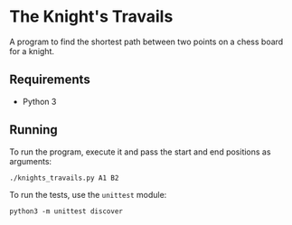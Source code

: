 # The Knight's Travails

A program to find the shortest path between two points on a chess board for a knight.

## Requirements

* Python 3

## Running

To run the program, execute it and pass the start and end positions as arguments:

    ./knights_travails.py A1 B2

To run the tests, use the `unittest` module:

    python3 -m unittest discover